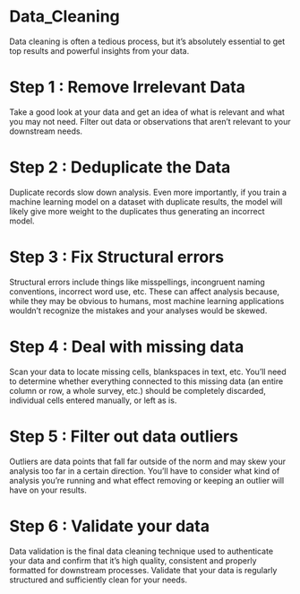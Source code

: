 # Data_Cleaning
Data cleaning is often a tedious process, but it’s absolutely essential to get top results and powerful insights from your data.

# Step 1 : Remove Irrelevant Data
Take a good look at your data and get an idea of what is relevant and what you may not need.
Filter out data or observations that aren’t relevant to your downstream needs.

# Step 2 : Deduplicate the Data
Duplicate records slow down analysis. 
Even more importantly, if you train a machine learning model on a dataset with duplicate results, the model will likely give more weight to the duplicates thus generating an incorrect model.

# Step 3 : Fix Structural errors
Structural errors include things like misspellings, incongruent naming conventions, incorrect word use, etc. 
These can affect analysis because, while they may be obvious to humans, most machine learning applications wouldn’t recognize the mistakes and your analyses would be skewed.

# Step 4 : Deal with missing data
Scan your data to locate missing cells, blankspaces in text, etc. 
You’ll need to determine whether everything connected to this missing data (an entire column or row, a whole survey, etc.) should be completely discarded, individual cells entered manually, or left as is.

# Step 5 : Filter out data outliers
Outliers are data points that fall far outside of the norm and may skew your analysis too far in a certain direction. 
You’ll have to consider what kind of analysis you’re running and what effect removing or keeping an outlier will have on your results.

# Step 6 : Validate your data
Data validation is the final data cleaning technique used to authenticate your data and confirm that it’s high quality, consistent and properly formatted for downstream processes.
Validate that your data is regularly structured and sufficiently clean for your needs.
